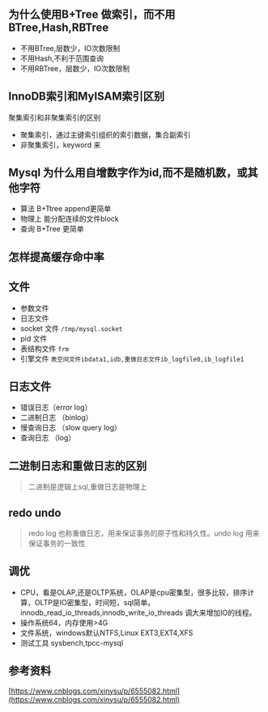 ## 为什么使用B+Tree 做索引，而不用BTree,Hash,RBTree
* 不用BTree,层数少，IO次数限制
* 不用Hash,不利于范围查询
* 不用RBTree，层数少，IO次数限制

## InnoDB索引和MyISAM索引区别
聚集索引和非聚集索引的区别
* 聚集索引，通过主键索引组织的索引数据，集合副索引
* 非聚集索引，keyword 来

## Mysql 为什么用自增数字作为id,而不是随机数，或其他字符
* 算法 B+Ttree append更简单
* 物理上 能分配连续的文件block
* 查询 B+Tree 更简单

## 怎样提高缓存命中率

## 文件
* 参数文件
* 日志文件
* socket 文件 `/tmp/mysql.socket`
* pid 文件
* 表结构文件  `frm`
* 引擎文件 `表空间文件ibdata1,idb,重做日志文件ib_logfile0,ib_logfile1`

## 日志文件
* 错误日志（error log）
* 二进制日志 （binlog）
* 慢查询日志 （slow query log）
* 查询日志 （log）

## 二进制日志和重做日志的区别
> 二进制是逻辑上sql,重做日志是物理上



## redo undo
> redo log 也称重做日志，用来保证事务的原子性和持久性。undo log 用来保证事务的一致性

## 调优
* CPU，看是OLAP,还是OLTP系统，OLAP是cpu密集型，很多比较，排序计算，OLTP是IO密集型，时间短，sql简单。innodb_read_io_threads,innodb_write_io_threads 调大来增加IO的线程。
* 操作系统64，内存使用>4G
* 文件系统，windows默认NTFS,Linux EXT3,EXT4,XFS
* 测试工具 sysbench,tpcc-mysql


## 参考资料
[https://www.cnblogs.com/xinysu/p/6555082.html](https://www.cnblogs.com/xinysu/p/6555082.html)